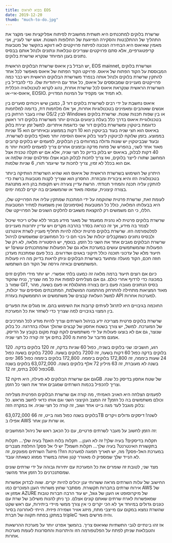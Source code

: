 ```yaml
---
title: מבוא לאיאוס EOS
date: 2019-12-20
thumb: "much-to-do.jpg"
---
```

שרשרת בלוקים למתכנתים היא תשתית מחשובית לפיתוח אפליקציות ואני מקצר את התהליך של ההתלבטות והסקירה המייגעת של החלופות השונות. אגש ישר לעניין, אני מאמין שאיאוס היא הבחירה הנכונה לפיתוח פרויקטים לאו דווקא בהקשר של מטבעות קריפטוגרפיים, אלא סתם פרויקטים שצריכים טבלאות ונתונים ולנהל אותם בבסיס נתונים בענן המיוחד שנקרא שרשרת בלוקים.
 
יש הבדל בין איאוס שרשרת הבלוקים הראשית, EOS mainnet, ושרשרת בלוקים המבוססת על הקוד הפתוח של איאוס. פרויקט הקוד הפתוח של איאוס מאפשר לכל אחד להתקין שרשרת בלוקים ולנהל אותה בנפרד משרשרת הבלוקים הראשית ויש כבר כמה פרוייקטים מעניינים שמבוססים על איאוס, כל אחד עם הייחודיות שלו. כדי להבדיל בין השרשרת הראשית שנקראת איאוס לכל שרשרת אחרת, נהוג לקרוא לטכנולוגיה הכללית איאוס-איי-או, EOSIO. לא תמיד אני מקפיד על המינוח המדוייק.
 
איאוס נחשבת על ידי רבים לשרשרת בלוקים דור 3, כמובן שיש ויכוחים סוערים בין אנשים שאוהבים ומאמינים בטכנולוגיות אחרות, אך אלו מלחמות דת, בדומה למלחמות שהיו בעבר הרחוק בין OS/2 לבין Windows או בין שפות תכנות שונות. שרשרת בלוקים בטכנולוגיית איאוס בדרך כלל בעלת ביצועים גבוהים יותר משרשרת בלוקים דור ראשון כדוגמת ביטקוין ומשרשרת בלוקים דור שני כדוגמת איתריום. למשל זמן יצירת בלוק באיאוס הוא חצי  שניה בעוד בביטקוין הוא 10 דקות בממוצע ובאיתריום הוא 15 שניות בממוצע. בזמן שלוקח לביטקוין ליצור בלוק איאוס הוסיפה יותר מאלף בלוקים לשרשרת. ובעוד שבביטקוין יש שונות גדולה במרווחים בין הבלוקים, לפעמים יש בלוקים קרובים מאוד אחד לשני, בהפרש של פחות מדקה ובזמנים אחרים צריך לפעמים לחכות יותר מ 40 דקות לבלוק, באיאוס יש בלוק בדיוק כל חצי שניה, אלא אם יש תקלה טכנית אצל המחשב שתורו לייצר בלוקים, ואז צריך לחכות לבלוק הבא אצלו ומדלגים שניה שלמה או אם הוא בכלל לא זמין, צריך לחכות עד שייגמר תורו, 6 שניות שלמות.
 
היתרון של השימוש בשרשרת הראשית של איאוס הוא שהיא השרשרת הוותיקה ביותר בטכנולוגיה הזו והיא ציבורית ומבוזרת. החסרון הוא שצריך לקנות מטבעות ברשת כדי להתקין עליה תכנה והמחיר תנודתי. הרשת עדיין צעירה ויש תקופות בהן היא מתנהגת בצורה קיצונית, עמוסה מאוד או שהמשאבים בה יקרים לכמה ימים.
 
לעומת זאת, שרשרת פרטית שהוקמה על ידי המתכנת שמתקין עליה את הפרוייקט שלו, היא בבעלותו המלאה, כולל כל המטבעות (אסימונים) ואין משמעות למחיר המטבעות הללו, כי הם משמשים רק להקצאת משאבים לחלקים השונים של הפרוייקט שלו.
 
שרשרת בלוקים פרטית לא נהנית ממעמד של מאגר מידע מבוזר ללא שליט ריכוזי שיכול לצנזר בה מידע, אך זה כנראה בסדר בהרבה מקרים ויש עדיין יתרונות מעניינים לפלטפורמה הזו. שרשרת בלוקים פרטית יכולה להיות תחליף מעניין לשרת אינטרנט ולבסיס נתונים כשמקבלים יכולות של גיבוי חם כי כל המחשבים שמשמשים לניהול שרשרת הבלוקים מגבים אחד את השני כל הזמן. בנוסף, יש היסטוריה מלאה, לא רק של הפעולות שהמשתמשים עושים במערכת אלא גם של הפעולות שהמתכנתים עושים! יש תיעוד מלא של עדכוני תוכנה כולל תיקוני באגים ושדרוגים. 
 בכל פעם שמתכנת מעדכן חוזה חכם, הקוד מועלה ומתועד בשרשרת הבלוקים וניתן לראות בדיוק מה היו פעולות המשתמשים ובאיזה גירסה של הקוד הם השתמשו.
 
כיום אם רוצים תיעוד ברמה מלאה זה כמעט בלתי אפשרי. יש יותר מידי חלקים זזים במכונה כדי לרדוף אחרי כולם. גם אם מצליחים למפות את כל מה שצריך, נניח שהקוד שמור ב GIT, בסיס הנתונים מגובה פעם ביום בצורה מתגלגלת או פעם בשעה, מהר מאוד המציאות מתחילה להתרחק מהתמונה המושלמת, המתכנתים מוסיפים עוד יכולות, למשל העלאת קבצים של משתמשים או התממשקות בעזרת API למערכות אחרות.
 
החוכמה בגיבויים היא לתרגל לעיתים קרובות את השימוש בהם. אז מגלים את הפערים בין המצוי בגיבויים למה שצריך כדי לשחזר את כל המערכת.
 
שרשרת בלוקים פרטית מצריכה ידע בניהול השרתים וצריך להיות מודע לכל המרכיבים של המערכת. למשל, יש צורך בשטח אחסון של קבצים שהולך ועולה בהדרגה. כל בלוק שנוצר, גם אם לא בוצעו פעולות על ידי משתמשים לוקח קצת מקום בקובץ על הדיסק. אמנם מדובר על פחות מ 200 בתים אך זה קורה כל חצי שניה.
 
רגע, חושבים:
שני בלוקים בשניה, כפול 60 שניות בדקה, זה 120 בלוקים בדקה.
120 בלוקים בדקה כפול 60 דקות בשעה, זה 7200 בלוקים בשעה.
7200 בלוקים בשעה כפול 24 שעות ביממה, זה 172,800 בלוקים ביממה.
172,800 בלוקים ביממה כפול 365 ימים בשנה לא מעוברת, זה 63 מיליון 72 אלף בלוקים בשנה.
63,072,000 בלוקים בשנה כפול 200 בתים, זה 12GB.
 
גם אם שרשרת הבלוקים לא פעילה, היא תיקח 12GB של שטח אחסון בדיסק כל שנה. וצריך להכפיל בכמות השרתים שמגבים אחד את השני כל הזמן.
 
לפעמים הצלחה היא האויב האמיתי, מה קורה אם שרשרת הבלוקים הפרטית מצליחה וכולם משתמשים בה כל הזמן? זה המצב הקיצוני השני וגם אותו כדאי לחשב מראש. כל בלוק מוגבל לעד מגה בייט אחד ושוב, זה קורה כל חצי שניה. אז במקרה הזה:
 
63,072,000 בלוקים בשנה כפול מגה בייט, זה 66TB לשנה! דיסקים גדולים ויקרים אפילו ב AWS או שרות ענן אחר.
 
זה הזמן לחשוב על מעבר לשרתים פרטיים, עם כל הכאב ראש של ניהול המחשבים:
 
תקלות בדיסקים? בעיה שלך! זה לא הענן…
תקלות בלוח האם? בעיה שלך…
תקלות בתקשורת האינטרנט? בעיה שלך…
תקלות חשמל? יש לי אל פסק! החלפת מצברים במערכת האל-פסק? מה, יש תאריך תפוגה למערכת הזו?!
מיזוג? השרתים מפונקים, זה לא הנייד שלך שמספיק לו מאוורר קטן ואתה במשרד ממוזג כשאתה עובד.
 
מצד שני, לטובת זה שומרים את כל המערכת עם יתירות גבוהה על ידי שרתים שונים שמסתנכרנים כל הזמן אחד מהשני.
 
החישוב של עלות השרתים מראה ששרותי ענן יכולים להיות יקרים. שווה לבדוק אפשרות אירוח שרתים בחברות תקשורת. מסתבר שחוץ משרותי הענן המוכרים כמו AWS של אמזון או AZURE של מיקרוסופט או הענן של גוגל, יש עוד הרבה חברות טובות שמאפשרות לארח שרתים שאתם קונים אצלם. כך ניתן להנות משילוב של שרת עם כוננים גדולים במיוחד אך לא הכי יקרים כי אין צורך ממשי מיידי ביתירות, עם ראש שקט שהשרת נמצא במקום עם מייצבי מתח, מיזוג אוויר ושמירה פיזית. הייתי לאחרונה בסיור במתקן בפתח תקווה של חברת tripleC והיה מרשים מאוד.
 
אז זהו בינתיים לגבי התשתיות שאיאוס צריך. בהמשך אפרט יותר על מערכת ההרשאות והטבלאות שניתן לפתח על הפלטפורמה הזו והיתרונות והחסרונות לעומת מערכות אחרות.

